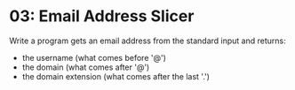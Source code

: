 # 03: Email Address Slicer

Write a program gets an email address from the standard input and returns:
+ the username (what comes before '@')
+ the domain (what comes after '@')
+ the domain extension (what comes after the last '.')

